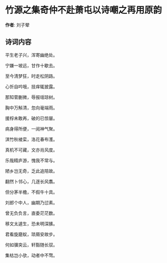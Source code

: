 # 竹源之集奇仲不赴萧屯以诗嘲之再用原韵

**作者**: 刘子翚

## 诗词内容

平生老子兴，浑寄幽绝处。

宁嫌一坡远，甘作十歇去。

至今清梦狂，时走松阴路。

心忻自吟哦，技痒辄披露。

那知菅蒯微，辱报瑶琼树。

胸中万斛清，忽向毫端雨。

援桴未敢再，破的已惊屡。

病身得所便，一阅神气聚。

淇竹秋棱栾，洛花春布濩。

真机不可藏，文亦肖风度。

乐哉精庐游，愧我不常与。

陋乡岂无奇，乏此追陪故。

翻然卜邻心，几逐长风翥。

但分茅半檐，不假牛十具。

刘郎个中人，幽期乃愆素。

曾无负负言，直委茫茫数。

移文太遽生，恐未明深膆。

君看旋磨蚁，琐屑安故步。

何如骥突云，轩豁随长驭。

集枯岂小欤，动者中不骛。

